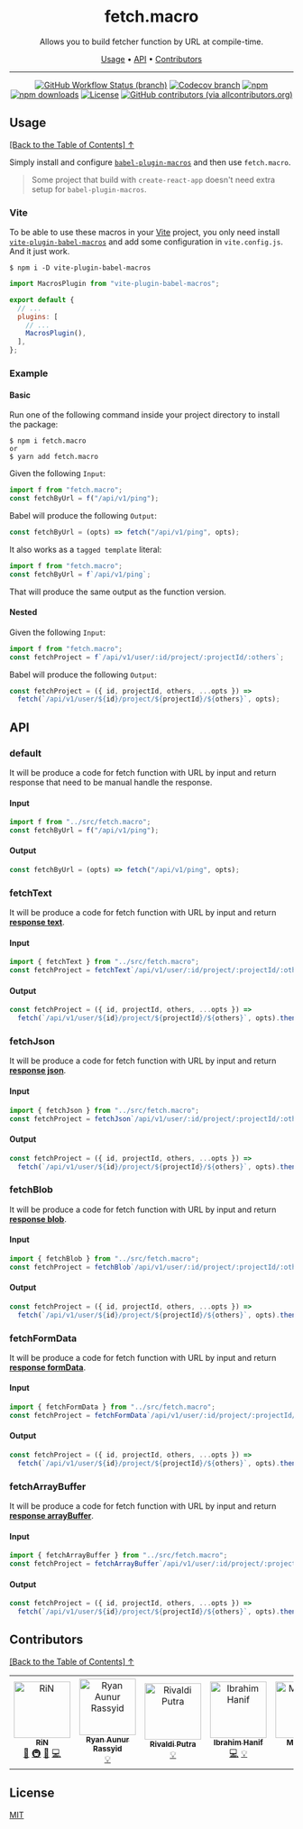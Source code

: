 <div align="center">
<h1 id="toc">fetch.macro</h1>
<p>Allows you to build fetcher function by URL at compile-time.</p>

<p align="center">
  <a href="#usage">Usage</a>  • 
  <a href="#api">API</a>  • 
  <a href="#contributors">Contributors</a> 
</p>

</div>

---

<div align="center">

<!-- prettier-ignore-start -->

[![GitHub Workflow Status (branch)](https://img.shields.io/github/workflow/status/r17x/fetch.macro/release/main)](https://github.com/r17x/fetch.macro/actions/workflows/release.yml?query=branch%3Amain+)
[![Codecov branch](https://img.shields.io/codecov/c/github/r17x/fetch.macro/main)](https://app.codecov.io/gh/r17x/fetch.macro)
[![npm](https://img.shields.io/npm/v/fetch.macro)](https://www.npmjs.com/package/fetch.macro/v/latest)
[![npm downloads](https://img.shields.io/npm/dw/fetch.macro)](https://www.npmjs.com/package/fetch.macro/v/latest)
[![License](https://img.shields.io/github/license/r17x/fetch.macro)](https://github.com/r17x/fetch.macro/blob/main/LICENSE)
[![GitHub contributors (via allcontributors.org)](https://img.shields.io/github/all-contributors/r17x/fetch.macro/main)](https://github.com/r17x/fetch.macro#contributors)

<!-- prettier-ignore-end -->

</div>

## Usage

[\[Back to the Table of Contents\] ↑](#toc)

Simply install and configure [`babel-plugin-macros`](https://github.com/kentcdodds/babel-plugin-macros) and then use `fetch.macro`.

> Some project that build with `create-react-app` doesn't need extra setup for `babel-plugin-macros`.

### Vite

To be able to use these macros in your [Vite](https://vitejs.dev/) project, you only need install [`vite-plugin-babel-macros`](https://github.com/itsMapleLeaf/vite-plugin-babel-macros) and add some configuration in `vite.config.js`. And it just work.

    $ npm i -D vite-plugin-babel-macros

```js
import MacrosPlugin from "vite-plugin-babel-macros";

export default {
  // ...
  plugins: [
    // ...
    MacrosPlugin(),
  ],
};
```

### Example

#### Basic

Run one of the following command inside your project directory to install the package:

    $ npm i fetch.macro
    or
    $ yarn add fetch.macro

Given the following `Input`:

```javascript
import f from "fetch.macro";
const fetchByUrl = f("/api/v1/ping");
```

Babel will produce the following `Output`:

```javascript
const fetchByUrl = (opts) => fetch("/api/v1/ping", opts);
```

It also works as a `tagged template` literal:

```javascript
import f from "fetch.macro";
const fetchByUrl = f`/api/v1/ping`;
```

That will produce the same output as the function version.

#### Nested

Given the following `Input`:

```javascript
import f from "fetch.macro";
const fetchProject = f`/api/v1/user/:id/project/:projectId/:others`;
```

Babel will produce the following `Output`:

```javascript
const fetchProject = ({ id, projectId, others, ...opts }) =>
  fetch(`/api/v1/user/${id}/project/${projectId}/${others}`, opts);
```

## API

### default

It will be produce a code for fetch function with URL by input and return response that need to be manual handle the response.

#### Input

```javascript
import f from "../src/fetch.macro";
const fetchByUrl = f("/api/v1/ping");
```

#### Output

```javascript
const fetchByUrl = (opts) => fetch("/api/v1/ping", opts);
```

### fetchText

It will be produce a code for fetch function with URL by input and return [**response text**](https://webidl.spec.whatwg.org/#idl-USVString).

#### Input

```javascript
import { fetchText } from "../src/fetch.macro";
const fetchProject = fetchText`/api/v1/user/:id/project/:projectId/:others`;
```

#### Output

```javascript
const fetchProject = ({ id, projectId, others, ...opts }) =>
  fetch(`/api/v1/user/${id}/project/${projectId}/${others}`, opts).then((r) => r.text());
```

### fetchJson

It will be produce a code for fetch function with URL by input and return [**response json**](https://fetch.spec.whatwg.org/#dom-body-json).

#### Input

```javascript
import { fetchJson } from "../src/fetch.macro";
const fetchProject = fetchJson`/api/v1/user/:id/project/:projectId/:others`;
```

#### Output

```javascript
const fetchProject = ({ id, projectId, others, ...opts }) =>
  fetch(`/api/v1/user/${id}/project/${projectId}/${others}`, opts).then((r) => r.json());
```

### fetchBlob

It will be produce a code for fetch function with URL by input and return [**response blob**](https://fetch.spec.whatwg.org/#dom-body-blob).

#### Input

```javascript
import { fetchBlob } from "../src/fetch.macro";
const fetchProject = fetchBlob`/api/v1/user/:id/project/:projectId/:others`;
```

#### Output

```javascript
const fetchProject = ({ id, projectId, others, ...opts }) =>
  fetch(`/api/v1/user/${id}/project/${projectId}/${others}`, opts).then((r) => r.blob());
```

### fetchFormData

It will be produce a code for fetch function with URL by input and return [**response formData**](https://fetch.spec.whatwg.org/#dom-body-formdata).

#### Input

```javascript
import { fetchFormData } from "../src/fetch.macro";
const fetchProject = fetchFormData`/api/v1/user/:id/project/:projectId/:others`;
```

#### Output

```javascript
const fetchProject = ({ id, projectId, others, ...opts }) =>
  fetch(`/api/v1/user/${id}/project/${projectId}/${others}`, opts).then((r) => r.formData());
```

### fetchArrayBuffer

It will be produce a code for fetch function with URL by input and return [**response arrayBuffer**](https://fetch.spec.whatwg.org/#dom-body-arraybuffer).

#### Input

```javascript
import { fetchArrayBuffer } from "../src/fetch.macro";
const fetchProject = fetchArrayBuffer`/api/v1/user/:id/project/:projectId/:others`;
```

#### Output

```javascript
const fetchProject = ({ id, projectId, others, ...opts }) =>
  fetch(`/api/v1/user/${id}/project/${projectId}/${others}`, opts).then((r) => r.arrayBuffer());
```

## Contributors

[\[Back to the Table of Contents\] ↑](#toc)

<!-- ALL-CONTRIBUTORS-LIST:START - Do not remove or modify this section -->

<!-- prettier-ignore-start -->

<!-- markdownlint-disable -->

<table>
  <tbody>
    <tr>
      <td align="center"><a href="https://rin.rocks"><img src="https://avatars.githubusercontent.com/u/16365952?v=4?s=100" width="100px;" alt="RiN"/><br /><sub><b>RiN</b></sub></a><br /><a href="#ideas-r17x" title="Ideas, Planning, & Feedback">🤔</a> <a href="#infra-r17x" title="Infrastructure (Hosting, Build-Tools, etc)">🚇</a> <a href="#tool-r17x" title="Tools">🔧</a> <a href="https://github.com/r17x/fetch.macro/commits?author=r17x" title="Code">💻</a></td>
      <td align="center"><a href="https://blog.nyan.my.id"><img src="https://avatars.githubusercontent.com/u/24630806?v=4?s=100" width="100px;" alt="Ryan Aunur Rassyid"/><br /><sub><b>Ryan Aunur Rassyid</b></sub></a><br /><a href="#example-nyancodeid" title="Examples">💡</a></td>
      <td align="center"><a href="https://vadhe.dev/"><img src="https://avatars.githubusercontent.com/u/36479850?v=4?s=100" width="100px;" alt="Rivaldi Putra"/><br /><sub><b>Rivaldi Putra</b></sub></a><br /><a href="#example-vadhe" title="Examples">💡</a></td>
      <td align="center"><a href="https://liostech.id"><img src="https://avatars.githubusercontent.com/u/30402431?v=4?s=100" width="100px;" alt="Ibrahim Hanif"/><br /><sub><b>Ibrahim Hanif</b></sub></a><br /><a href="https://github.com/r17x/fetch.macro/commits?author=ibrahim4529" title="Code">💻</a> <a href="#example-ibrahim4529" title="Examples">💡</a></td>
      <td align="center"><a href="https://lazycatlabs.com"><img src="https://avatars.githubusercontent.com/u/1531684?v=4?s=100" width="100px;" alt="Mudassir"/><br /><sub><b>Mudassir</b></sub></a><br /><a href="https://github.com/r17x/fetch.macro/commits?author=Lzyct" title="Code">💻</a> <a href="#example-Lzyct" title="Examples">💡</a></td>
      <td align="center"><a href="http://mupinnn.github.io"><img src="https://avatars.githubusercontent.com/u/46535277?v=4?s=100" width="100px;" alt="Ahmad Muwaffaq"/><br /><sub><b>Ahmad Muwaffaq</b></sub></a><br /><a href="https://github.com/r17x/fetch.macro/commits?author=mupinnn" title="Code">💻</a> <a href="#example-mupinnn" title="Examples">💡</a></td>
    </tr>
  </tbody>
  <tfoot>

  </tfoot>
</table>

<!-- markdownlint-restore -->

<!-- prettier-ignore-end -->

<!-- ALL-CONTRIBUTORS-LIST:END -->

## License

[MIT](./LICENSE)
